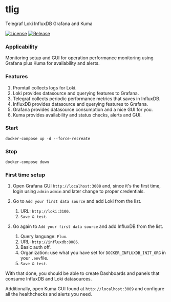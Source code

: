 # tlig
Telegraf Loki InfluxDB Grafana and Kuma

[![License](https://img.shields.io/badge/license-MIT-green)](./LICENSE.txt)
[![Release](https://img.shields.io/github/v/tag/sebastianconcept/tlig?label=release)](https://github.com/sebastianconcept/tlig/releases)

### Applicability
Monitoring setup and GUI for operation performance monitoring using Grafana plus Kuma for availability and alerts.

### Features
1. Promtail collects logs for Loki.
2. Loki provides datasource and querying features to Grafana.
3. Telegraf collects periodic performance metrics that saves in InfluxDB.
4. InfluxDB provides datasource and querying features to Grafana.
5. Grafana provides datasource consumption and a nice GUI for you.
6. Kuma provides availability and status checks, alerts and GUI.

### Start
```
docker-compose up -d --force-recreate
```

### Stop
```
docker-compose down
```
### First time setup
1. Open Grafana GUI `http://localhost:3008` and, since it's the first time, login using `admin` `admin` and later change to proper credentials.

2. Go to `Add your first data source` and add Loki from the list.
    1. URL:  `http://loki:3100`.
    2. `Save & test`.
3. Go again to `Add your first data source` and add InfluxDB from the list.
    1. Query language: `Flux`.
    2. URL: `http://influxdb:8086`.
    3. Basic auth off.
    4. Organization: use what you have set for `DOCKER_INFLUXDB_INIT_ORG` in your `.env`file.
    5. `Save & test`.

With that done, you should be able to create Dashboards and panels that consume InfluxDB and Loki datasources.

Additionally, open Kuma GUI found at `http://localhost:3009` and configure all the healthchecks and alerts you need.